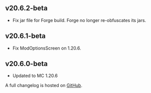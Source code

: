 ## v20.6.2-beta
- Fix jar file for Forge build. Forge no longer re-obfuscates its jars.

## v20.6.1-beta
- Fix ModOptionsScreen on 1.20.6.

## v20.6.0-beta
- Updated to MC 1.20.6

A full changelog is hosted on [GitHub](https://github.com/Trikzon/ash-api/blob/1.20.6/CHANGELOG.md).
